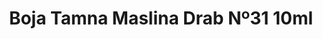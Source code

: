 ---
layout: product
title: "Boja Tamna Maslina Drab Nº31 10ml"
price: "330" 
desc: "Acrylic Laquer 10mL"
img_path: "/assets/img/RC025.jpg"
brand: "AK "
available: true
special_offer: false
new: false
soon: false
cat: "020000"
subcat: "020200"
subsubcat: "020201"
sifra: "RC025"
---